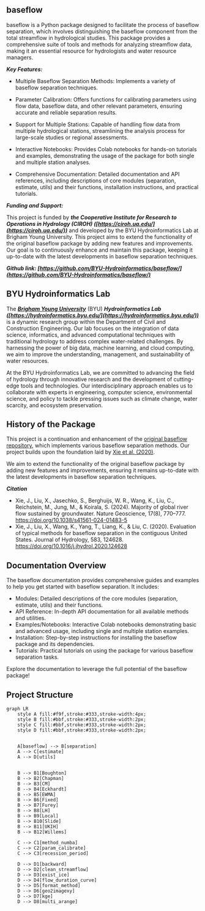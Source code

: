 ## **baseflow**

baseflow is a Python package designed to facilitate the process of baseflow separation, which involves distinguishing the baseflow component from the total streamflow in hydrological studies. This package provides a comprehensive suite of tools and methods for analyzing streamflow data, making it an essential resource for hydrologists and water resource managers.

***Key Features:***

 - Multiple Baseflow Separation Methods: Implements a variety of baseflow separation techniques.

 - Parameter Calibration: Offers functions for calibrating parameters using flow data, baseflow data, and other relevant parameters, ensuring accurate and reliable separation results.

 - Support for Multiple Stations: Capable of handling flow data from multiple hydrological stations, streamlining the analysis process for large-scale studies or regional assessments.
 - Interactive Notebooks: Provides Colab notebooks for hands-on tutorials and examples, demonstrating the usage of the package for both single and multiple station analyses.
 - Comprehensive Documentation: Detailed documentation and API references, including descriptions of core modules (separation, estimate, utils) and their functions, installation instructions, and practical tutorials.

***Funding and Support:***

This project is funded by ***the Cooperative Institute for Research to Operations in Hydrology (CIROH) ([https://ciroh.ua.edu/](https://ciroh.ua.edu/))*** and developed by the BYU Hydroinformatics Lab at Brigham Young University. This project aims to extend the functionality of the original baseflow package by adding new features and improvements. Our goal is to continuously enhance and maintain this package, keeping it up-to-date with the latest developments in baseflow separation techniques.


***Github link: [https://github.com/BYU-Hydroinformatics/baseflow/](https://github.com/BYU-Hydroinformatics/baseflow/)***

## **BYU Hydroinformatics Lab**
The ***[Brigham Young University](https://www.byu.edu/)*** (BYU) ***Hydroinformatics Lab ([https://hydroinformatics.byu.edu/](https://hydroinformatics.byu.edu/))*** is a dynamic research group within the Department of Civil and Construction Engineering. Our lab focuses on the integration of data science, informatics, and advanced computational techniques with traditional hydrology to address complex water-related challenges. By harnessing the power of big data, machine learning, and cloud computing, we aim to improve the understanding, management, and sustainability of water resources.

At the BYU Hydroinformatics Lab, we are committed to advancing the field of hydrology through innovative research and the development of cutting-edge tools and technologies. Our interdisciplinary approach enables us to collaborate with experts in engineering, computer science, environmental science, and policy to tackle pressing issues such as climate change, water scarcity, and ecosystem preservation.

## **History of the Package**
This project is a continuation and enhancement of the [original baseflow repository](https://github.com/xiejx5/baseflow), which implements various baseflow separation methods. Our project builds upon the foundation laid by [Xie et al. (2020)](https://doi.org/10.1016/j.jhydrol.2020.124628). 

We aim to extend the functionality of the original baseflow package by adding new features and improvements, ensuring it remains up-to-date with the latest developments in baseflow separation techniques.

***Citation***

- Xie, J., Liu, X., Jasechko, S., Berghuijs, W. R., Wang, K., Liu, C., Reichstein, M., Jung, M., & Koirala, S. (2024). Majority of global river flow sustained by groundwater. Nature Geoscience, 17(8), 770–777. https://doi.org/10.1038/s41561-024-01483-5
- Xie, J., Liu, X., Wang, K., Yang, T., Liang, K., & Liu, C. (2020). Evaluation of typical methods for baseflow separation in the contiguous United States. Journal of Hydrology, 583, 124628. https://doi.org/10.1016/j.jhydrol.2020.124628

## **Documentation Overview**
The baseflow documentation provides comprehensive guides and examples to help you get started with baseflow separation. It includes:

 - Modules: Detailed descriptions of the core modules (separation, estimate, utils) and their functions.
 - API Reference: In-depth API documentation for all available methods and utilities.
 - Examples/Notebooks: Interactive Colab notebooks demonstrating basic and advanced usage, including single and multiple station examples.
 - Installation: Step-by-step instructions for installing the baseflow package and its dependencies.
 - Tutorials: Practical tutorials on using the package for various baseflow separation tasks.

Explore the documentation to leverage the full potential of the baseflow package!
## **Project Structure**
```mermaid
graph LR
    style A fill:#f9f,stroke:#333,stroke-width:4px;
    style B fill:#bbf,stroke:#333,stroke-width:2px;
    style C fill:#bbf,stroke:#333,stroke-width:2px;
    style D fill:#bbf,stroke:#333,stroke-width:2px;


    A[baseflow] --> B[separation]
    A --> C[estimate]
    A --> D[utils]


    B --> B1[Boughton]
    B --> B2[Chapman]
    B --> B3[CM]
    B --> B4[Eckhardt]
    B --> B5[EWMA]
    B --> B6[Fixed]
    B --> B7[Furey]
    B --> B8[LH]
    B --> B9[Local]
    B --> B10[Slide]
    B --> B11[UKIH]
    B --> B12[Willems]
    
    C --> C1[method_numba]
    C --> C2[param_calibrate]
    C --> C3[recession_period]

    D --> D1[backward]
    D --> D2[clean_streamflow]
    D --> D3[exist_ice]
    D --> D4[flow_duration_curve]
    D --> D5[format_method]
    D --> D6[geo2imagexy]
    D --> D7[kge]
    D --> D8[multi_arange]
```



